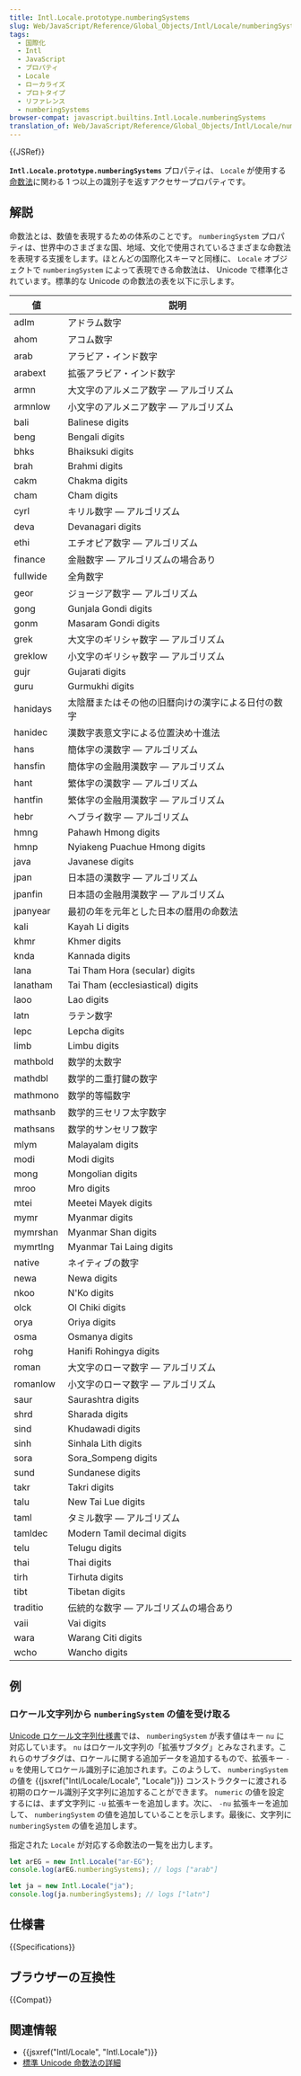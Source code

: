 ```yaml
---
title: Intl.Locale.prototype.numberingSystems
slug: Web/JavaScript/Reference/Global_Objects/Intl/Locale/numberingSystems
tags:
  - 国際化
  - Intl
  - JavaScript
  - プロパティ
  - Locale
  - ローカライズ
  - プロトタイプ
  - リファレンス
  - numberingSystems
browser-compat: javascript.builtins.Intl.Locale.numberingSystems
translation_of: Web/JavaScript/Reference/Global_Objects/Intl/Locale/numberingSystems
---
```

{{JSRef}}

**`Intl.Locale.prototype.numberingSystems`** プロパティは、 `Locale` が使用する[命数法](https://en.wikipedia.org/wiki/Numeral_system)に関わる 1 つ以上の識別子を返すアクセサープロパティです。

## 解説

命数法とは、数値を表現するための体系のことです。 `numberingSystem` プロパティは、世界中のさまざまな国、地域、文化で使用されているさまざまな命数法を表現する支援をします。ほとんどの国際化スキーマと同様に、 `Locale` オブジェクトで `numberingSystem` によって表現できる命数法は、 Unicode で標準化されています。標準的な Unicode の命数法の表を以下に示します。

| 値    | 説明                                                                |
| -------- | -------------------------------------------------------------------------- |
| adlm     | アドラム数字                                                               |
| ahom     | アコム数字                                                                |
| arab     | アラビア・インド数字                                                        |
| arabext  | 拡張アラビア・インド数字                                               |
| armn     | 大文字のアルメニア数字 — アルゴリズム                                 |
| armnlow  | 小文字のアルメニア数字 — アルゴリズム                                 |
| bali     | Balinese digits                                                            |
| beng     | Bengali digits                                                             |
| bhks     | Bhaiksuki digits                                                           |
| brah     | Brahmi digits                                                              |
| cakm     | Chakma digits                                                              |
| cham     | Cham digits                                                                |
| cyrl     | キリル数字 — アルゴリズム                                            |
| deva     | Devanagari digits                                                          |
| ethi     | エチオピア数字 — アルゴリズム                                            |
| finance  | 金融数字 — アルゴリズムの場合あり                                    |
| fullwide | 全角数字                                                          |
| geor     | ジョージア数字 — アルゴリズム                                            |
| gong     | Gunjala Gondi digits                                                       |
| gonm     | Masaram Gondi digits                                                       |
| grek     | 大文字のギリシャ数字 — アルゴリズム                                    |
| greklow  | 小文字のギリシャ数字 — アルゴリズム                                    |
| gujr     | Gujarati digits                                                            |
| guru     | Gurmukhi digits                                                            |
| hanidays | 太陰暦またはその他の旧暦向けの漢字による日付の数字 |
| hanidec  | 漢数字表意文字による位置決め十進法        |
| hans     | 簡体字の漢数字 — アルゴリズム                                  |
| hansfin  | 簡体字の金融用漢数字 — アルゴリズム                        |
| hant     | 繁体字の漢数字 — アルゴリズム                                 |
| hantfin  | 繁体字の金融用漢数字 — アルゴリズム                       |
| hebr     | ヘブライ数字 — アルゴリズム                                              |
| hmng     | Pahawh Hmong digits                                                        |
| hmnp     | Nyiakeng Puachue Hmong digits                                              |
| java     | Javanese digits                                                            |
| jpan     | 日本語の漢数字 — アルゴリズム                                            |
| jpanfin  | 日本語の金融用漢数字 — アルゴリズム                                  |
| jpanyear | 最初の年を元年とした日本の暦用の命数法                 |
| kali     | Kayah Li digits                                                            |
| khmr     | Khmer digits                                                               |
| knda     | Kannada digits                                                             |
| lana     | Tai Tham Hora (secular) digits                                             |
| lanatham | Tai Tham (ecclesiastical) digits                                           |
| laoo     | Lao digits                                                                 |
| latn     | ラテン数字                                                               |
| lepc     | Lepcha digits                                                              |
| limb     | Limbu digits                                                               |
| mathbold | 数学的太数字                                                   |
| mathdbl  | 数学的二重打鍵の数字                                          |
| mathmono | 数学的等幅数字                                              |
| mathsanb | 数学的三セリフ太字数字                                        |
| mathsans | 数学的サンセリフ数字                                             |
| mlym     | Malayalam digits                                                           |
| modi     | Modi digits                                                                |
| mong     | Mongolian digits                                                           |
| mroo     | Mro digits                                                                 |
| mtei     | Meetei Mayek digits                                                        |
| mymr     | Myanmar digits                                                             |
| mymrshan | Myanmar Shan digits                                                        |
| mymrtlng | Myanmar Tai Laing digits                                                   |
| native   | ネイティブの数字                                                              |
| newa     | Newa digits                                                                |
| nkoo     | N'Ko digits                                                                |
| olck     | Ol Chiki digits                                                            |
| orya     | Oriya digits                                                               |
| osma     | Osmanya digits                                                             |
| rohg     | Hanifi Rohingya digits                                                     |
| roman    | 大文字のローマ数字 — アルゴリズム                                    |
| romanlow | 小文字のローマ数字 — アルゴリズム                                     |
| saur     | Saurashtra digits                                                          |
| shrd     | Sharada digits                                                             |
| sind     | Khudawadi digits                                                           |
| sinh     | Sinhala Lith digits                                                        |
| sora     | Sora_Sompeng digits                                                        |
| sund     | Sundanese digits                                                           |
| takr     | Takri digits                                                               |
| talu     | New Tai Lue digits                                                         |
| taml     | タミル数字 — アルゴリズム                                               |
| tamldec  | Modern Tamil decimal digits                                                |
| telu     | Telugu digits                                                              |
| thai     | Thai digits                                                                |
| tirh     | Tirhuta digits                                                             |
| tibt     | Tibetan digits                                                             |
| traditio | 伝統的な数字 — アルゴリズムの場合あり                                  |
| vaii     | Vai digits                                                                 |
| wara     | Warang Citi digits                                                         |
| wcho     | Wancho digits                                                              |

## 例

### ロケール文字列から `numberingSystem` の値を受け取る

[Unicode ロケール文字列仕様書](https://www.unicode.org/reports/tr35/)では、 `numberingSystem` が表す値はキー `nu` に対応しています。 `nu` はロケール文字列の「拡張サブタグ」とみなされます。これらのサブタグは、ロケールに関する追加データを追加するもので、拡張キー `-u` を使用してロケール識別子に追加されます。このようして、 `numberingSystem` の値を {{jsxref("Intl/Locale/Locale", "Locale")}} コンストラクターに渡される初期のロケール識別子文字列に追加することができます。 `numeric` の値を設定するには、まず文字列に `-u` 拡張キーを追加します。次に、 `-nu` 拡張キーを追加して、 `numberingSystem` の値を追加していることを示します。最後に、文字列に `numberingSystem` の値を追加します。

指定された `Locale` が対応する命数法の一覧を出力します。

```js
let arEG = new Intl.Locale("ar-EG");
console.log(arEG.numberingSystems); // logs ["arab"]
```

```js
let ja = new Intl.Locale("ja");
console.log(ja.numberingSystems); // logs ["latn"]
```

## 仕様書

{{Specifications}}

## ブラウザーの互換性

{{Compat}}

## 関連情報

- {{jsxref("Intl/Locale", "Intl.Locale")}}
- [標準 Unicode 命数法の詳細](https://github.com/unicode-org/cldr/blob/main/common/supplemental/numberingSystems.xml)
